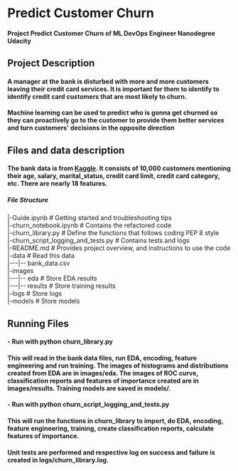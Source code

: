 # Predict Customer Churn

#### Project **Predict Customer Churn** of ML DevOps Engineer Nanodegree Udacity

## Project Description

#### A manager at the bank is disturbed with more and more customers leaving their credit card services. It is important for them to identify to identify credit card customers that are most likely to churn.

#### Machine learning can be used to predict who is gonna get churned so they can proactively go to the customer to provide them better services and turn customers' decisions in the opposite direction

## Files and data description
#### The bank data is from [Kaggle](https://www.kaggle.com/datasets/sakshigoyal7/credit-card-customers). It consists of 10,000 customers mentioning their age, salary, marital_status, credit card limit, credit card category, etc. There are nearly 18 features.

##### **File Structure**
|-Guide.ipynb          # Getting started and troubleshooting tips \
|-churn_notebook.ipynb # Contains the refactored code \
|-churn_library.py     # Define the functions that follows coding PEP 8 style \
|-churn_script_logging_and_tests.py # Contains tests and logs \
|-README.md            # Provides project overview, and instructions to use the code \
|-data                 # Read this data \
|---|-- bank_data.csv \
|-images               
|---|-- eda            # Store EDA results \
|---|-- results        # Store training results \
|-logs                 # Store logs \
|-models               # Store models


## Running Files
#### - Run with **python churn_library.py**
#### This will read in the bank data files, run EDA, encoding, feature engineering and run training. The images of histograms and distributions created from EDA are in images/eda. The images of ROC curve, classification reports and features of importance created are in images/results. Training models are saved in models/.

#### - Run with **python churn_script_logging_and_tests.py**
#### This will run the functions in churn_library to import, do EDA, encoding, feature engineering, training, create classification reports, calculate features of importance.
#### Unit tests are performed and respective log on success and failure is created in logs/churn_library.log.